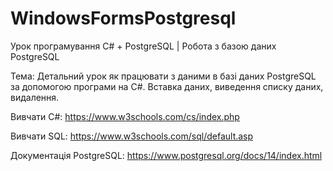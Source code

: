 # WindowsFormsPostgresql
Урок програмування C# + PostgreSQL | Робота з базою даних PostgreSQL

Тема: Детальний урок як працювати з даними в базі даних PostgreSQL за допомогою програми на  C#.
Вставка даних, виведення списку даних, видалення.


Вивчати C#: https://www.w3schools.com/cs/index.php

Вивчати SQL: https://www.w3schools.com/sql/default.asp

Документація PostgreSQL: https://www.postgresql.org/docs/14/index.html
